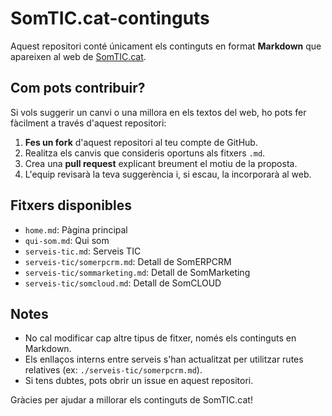 # SomTIC.cat-continguts

Aquest repositori conté únicament els continguts en format **Markdown** que apareixen al web de [SomTIC.cat](https://somtic.cat).

## Com pots contribuir?

Si vols suggerir un canvi o una millora en els textos del web, ho pots fer fàcilment a través d'aquest repositori:

1. **Fes un fork** d'aquest repositori al teu compte de GitHub.
2. Realitza els canvis que consideris oportuns als fitxers `.md`.
3. Crea una **pull request** explicant breument el motiu de la proposta.
4. L'equip revisarà la teva suggerència i, si escau, la incorporarà al web.

## Fitxers disponibles

- `home.md`: Pàgina principal
- `qui-som.md`: Qui som
- `serveis-tic.md`: Serveis TIC
- `serveis-tic/somerpcrm.md`: Detall de SomERPCRM
- `serveis-tic/sommarketing.md`: Detall de SomMarketing
- `serveis-tic/somcloud.md`: Detall de SomCLOUD

## Notes

- No cal modificar cap altre tipus de fitxer, només els continguts en Markdown.
- Els enllaços interns entre serveis s'han actualitzat per utilitzar rutes relatives (ex: `./serveis-tic/somerpcrm.md`).
- Si tens dubtes, pots obrir un issue en aquest repositori.

Gràcies per ajudar a millorar els continguts de SomTIC.cat! 